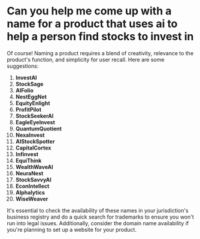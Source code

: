 # Can you help me come up with a name for a product that uses ai to help a person find stocks to invest in


Of course! Naming a product requires a blend of creativity, relevance to the product's function, and simplicity for user recall. Here are some suggestions:

1. **InvestAI**
2. **StockSage**
3. **AIFolio**
4. **NestEggNet**
5. **EquityEnlight**
6. **ProfitPilot**
7. **StockSeekerAI**
8. **EagleEyeInvest**
9. **QuantumQuotient**
10. **NexaInvest**
11. **AIStockSpotter**
12. **CapitalCortex**
13. **Infinvest**
14. **EquiThink**
15. **WealthWaveAI**
16. **NeuraNest**
17. **StockSavvyAI**
18. **EconIntellect**
19. **Alphalytics**
20. **WiseWeaver**

It's essential to check the availability of these names in your jurisdiction's business registry and do a quick search for trademarks to ensure you won't run into legal issues. Additionally, consider the domain name availability if you're planning to set up a website for your product.